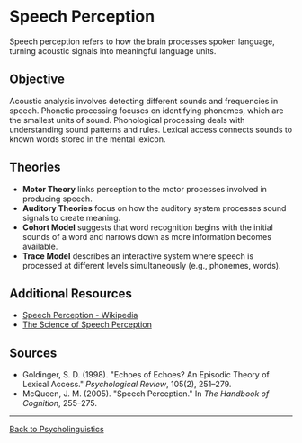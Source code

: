 # Speech Perception

Speech perception refers to how the brain processes spoken language, turning acoustic signals into meaningful language units.

## Objective

Acoustic analysis involves detecting different sounds and frequencies in speech. Phonetic processing focuses on identifying phonemes, which are the smallest units of sound. Phonological processing deals with understanding sound patterns and rules. Lexical access connects sounds to known words stored in the mental lexicon.

## Theories

- **Motor Theory** links perception to the motor processes involved in producing speech.
- **Auditory Theories** focus on how the auditory system processes sound signals to create meaning.
- **Cohort Model** suggests that word recognition begins with the initial sounds of a word and narrows down as more information becomes available.
- **Trace Model** describes an interactive system where speech is processed at different levels simultaneously (e.g., phonemes, words).

## Additional Resources

- [Speech Perception - Wikipedia](https://en.wikipedia.org/wiki/Speech_perception)
- [The Science of Speech Perception](https://www.ncbi.nlm.nih.gov/pmc/articles/PMC2835386/)

## Sources

- Goldinger, S. D. (1998). "Echoes of Echoes? An Episodic Theory of Lexical Access." *Psychological Review*, 105(2), 251–279.
- McQueen, J. M. (2005). "Speech Perception." In *The Handbook of Cognition*, 255–275.

---

[Back to Psycholinguistics](README.md)
